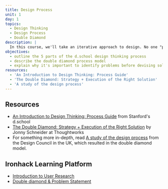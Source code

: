 ```yaml
---
title: Design Process
unit: 1
day: 1
topics:
  - Design Thinking
  - Design Process
  - Double Diamond
description: |
  In this course, we'll take an iterative approach to design. No one "process" fits all projects. However,  we'll find it useful to alternate between *divergent* (exploratory) and *convergent* (decisive) thinking, and to find ways to test ideas efficiently to gain confidence in our decisions.
objectives:
  - outline the 5 parts of the d.school design thinking process
  - describe the double diamond process model
  - explain why it's important to identify problems before devising solutions
resources:
  - 'An Introduction to Design Thinking: Process Guide'
  - 'The Double Diamond: Strategy + Execution of the Right Solution'
  - 'A study of the design process'
---
```



Resources
---------

- [An Introduction to Design Thinking: Process Guide](https://dschool-old.stanford.edu/sandbox/groups/designresources/wiki/36873/attachments/74b3d/ModeGuideBOOTCAMP2010L.pdf) from Stanford's d.school
- [The Double Diamond: Strategy + Execution of the Right Solution](https://www.thoughtworks.com/insights/blog/double-diamond) by Jonny Schneider at Thoughtworks
- For something more in-depth, read [A study of the design process](https://www.designcouncil.org.uk/sites/default/files/asset/document/ElevenLessons_Design_Council%20(2).pdf) from the Design Council in the UK, which resulted in the double diamond model.


Ironhack Learning Platform
--------------------------

- [Introduction to User Research](http://learn.ironhack.com/#/learning_unit/7010)
- [Double diamond & Problem Statement](http://learn.ironhack.com/#/learning_unit/7025)
